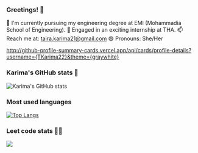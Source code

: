 ### Greetings! 🍉

🔭 I'm currently pursuing my engineering degree at EMI (Mohammadia School of Engineering).
🚀 Engaged in an exciting internship at THA.
📫 Reach me at: taira.karima21@gmail.com
😄 Pronouns: She/Her

http://github-profile-summary-cards.vercel.app/api/cards/profile-details?username={TKarima22}&theme={graywhite}

### Karima's GitHub stats 👾
![Karima's GitHub stats](https://github-readme-stats.vercel.app/api?username=TKarima22&show_icons=true&theme=dracula)

### Most used languages 
[![Top Langs](https://github-readme-stats.vercel.app/api/top-langs/?username=TKarima22&layout=donut)](https://github.com/anuraghazra/github-readme-stats)

### Leet code stats 👩‍💻 
![](https://leetcard.jacoblin.cool/TKarima22?ext=heatmap)

